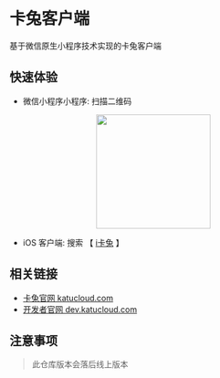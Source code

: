 # 卡兔客户端

基于微信原生小程序技术实现的卡兔客户端

## 快速体验
- 微信小程序小程序: 扫描二维码

<p align="center">
  <img width="200" src="https://cdn.katucloud.com/assets/wx_miniapp_qrcode.jpg">
</p>

- iOS 客户端: 搜索 【 [i卡兔](https://apps.apple.com/cn/app/i%E5%8D%A1%E5%85%94/id6477903870) 】

## 相关链接
- [卡兔官网 katucloud.com](https://app.katucloud.com)
- [开发者官网 dev.katucloud.com](https://dev.katucloud.com)

## 注意事项
> 此仓库版本会落后线上版本
